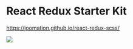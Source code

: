 # React Redux Starter Kit
https://joomation.github.io/react-redux-scss/

<img src="https://github.com/joomation/react-redux-scss/blob/master/preview.gif"/>
